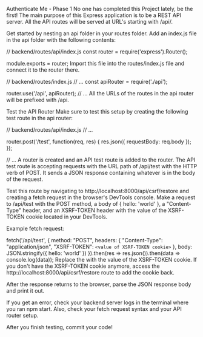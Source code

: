 Authenticate Me - Phase 1
No one has completed this Project lately, be the first!
The main purpose of this Express application is to be a REST API server. All the API routes will be served at URL's starting with /api/.

Get started by nesting an api folder in your routes folder. Add an index.js file in the api folder with the following contents:

// backend/routes/api/index.js
const router = require('express').Router();

module.exports = router;
Import this file into the routes/index.js file and connect it to the router there.

// backend/routes/index.js
// ...
const apiRouter = require('./api');

router.use('/api', apiRouter);
// ...
All the URLs of the routes in the api router will be prefixed with /api.

Test the API Router
Make sure to test this setup by creating the following test route in the api router:

// backend/routes/api/index.js
// ...

router.post('/test', function(req, res) {
  res.json({ requestBody: req.body });
});

// ...
A router is created and an API test route is added to the router. The API test route is accepting requests with the URL path of /api/test with the HTTP verb of POST. It sends a JSON response containing whatever is in the body of the request.

Test this route by navigating to http://localhost:8000/api/csrf/restore and creating a fetch request in the browser's DevTools console. Make a request to /api/test with the POST method, a body of { hello: 'world' }, a "Content-Type" header, and an XSRF-TOKEN header with the value of the XSRF-TOKEN cookie located in your DevTools.

Example fetch request:

fetch('/api/test', {
  method: "POST",
  headers: {
    "Content-Type": "application/json",
    "XSRF-TOKEN": `<value of XSRF-TOKEN cookie>`
  },
  body: JSON.stringify({ hello: 'world' })
}).then(res => res.json()).then(data => console.log(data));
Replace the <value of XSRF-TOKEN cookie> with the value of the XSRF-TOKEN cookie. If you don't have the XSRF-TOKEN cookie anymore, access the http://localhost:8000/api/csrf/restore route to add the cookie back.

After the response returns to the browser, parse the JSON response body and print it out.

If you get an error, check your backend server logs in the terminal where you ran npm start. Also, check your fetch request syntax and your API router setup.

After you finish testing, commit your code!